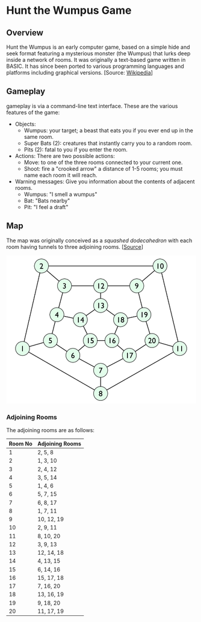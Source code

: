 # Hunt the Wumpus Game

## Overview

Hunt the Wumpus is an early computer game, based on a simple hide and seek format featuring a mysterious monster (the Wumpus) that lurks deep inside a network of rooms. It was originally a text-based game written in BASIC. It has since been ported to various programming languages and platforms including graphical versions. [Source: [Wikipedia](https://en.wikipedia.org/wiki/Hunt_the_Wumpus)]

## Gameplay

gameplay is via a command-line text interface. These are the various features of the game:


* Objects:
  * Wumpus: your target; a beast that eats you if you ever end up in the same room.
  * Super Bats (2): creatures that instantly carry you to a random room.
  * Pits (2): fatal to you if you enter the room.
* Actions: There are two possible actions:
  * Move: to one of the three rooms connected to your current one.
  * Shoot: fire a "crooked arrow" a distance of 1-5 rooms; you must name each room it will reach.
* Warning messages: Give you information about the contents of adjacent rooms.
  * Wumpus: "I smell a wumpus"
  * Bat: "Bats nearby"
  * Pit: "I feel a draft"


## Map

The map was originally conceived as a *squashed dodecahedron* with each room having tunnels to three adjoining rooms. [[Source](http://www.atariarchives.org/bcc1/showpage.php?page=247)]

![wumpus room map](img/wumpus-room-map.png "Wumpus Room Map")

### Adjoining Rooms

The adjoining rooms are as follows:


| Room No | Adjoining Rooms | 
| --- | --- | 
| 1 | 2, 5, 8 |
| 2 | 1, 3, 10 |          
| 3 | 2, 4, 12 |
| 4 | 3, 5, 14 |
| 5 | 1, 4, 6 |
| 6 | 5, 7, 15 |
| 7 | 6, 8, 17 |
| 8 | 1, 7, 11 |
| 9 | 10, 12, 19 |
| 10 | 2, 9, 11 |
| 11 | 8, 10, 20 |
| 12 | 3, 9, 13 |
| 13 | 12, 14, 18 |
| 14 | 4, 13, 15 |
| 15 | 6, 14, 16 |
| 16 | 15, 17, 18 |
| 17 | 7, 16, 20 |
| 18 | 13, 16, 19 |
| 19 | 9, 18, 20 |
| 20 | 11, 17, 19 |
